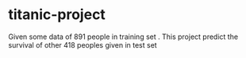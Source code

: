 # titanic-project
Given some data of 891 people in training set . This project predict the survival of other 418 peoples given in test set
